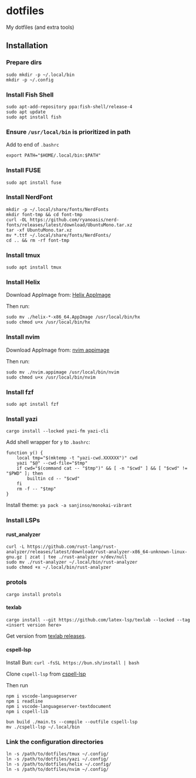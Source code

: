 # dotfiles
My dotfiles (and extra tools)

## Installation

### Prepare dirs
```
sudo mkdir -p ~/.local/bin
mkdir -p ~/.config
```

### Install Fish Shell
```
sudo apt-add-repository ppa:fish-shell/release-4
sudo apt update
sudo apt install fish
```

### Ensure `/usr/local/bin` is prioritized in path
Add to end of `.bashrc`
```
export PATH="$HOME/.local/bin:$PATH"
```

### Install FUSE
`sudo apt install fuse`

### Install NerdFont
```
mkdir -p ~/.local/share/fonts/NerdFonts
mkdir font-tmp && cd font-tmp
curl -OL https://github.com/ryanoasis/nerd-fonts/releases/latest/download/UbuntuMono.tar.xz
tar -xf UbuntuMono.tar.xz
mv *.ttf ~/.local/share/fonts/NerdFonts/
cd .. && rm -rf font-tmp
```

### Install tmux
`sudo apt install tmux`

### Install Helix
Download AppImage from:
[Helix AppImage](https://github.com/helix-editor/helix/releases/latest/)

Then run:
```
sudo mv ./helix-*-x86_64.AppImage /usr/local/bin/hx
sudo chmod u+x /usr/local/bin/hx
```

### Install nvim
Download AppImage from:
[nvim appimage](https://github.com/neovim/neovim/releases/latest/download/nvim.appimage)

Then run:
```
sudo mv ./nvim.appimage /usr/local/bin/nvim
sudo chmod u+x /usr/local/bin/nvim
```

### Install fzf
`sudo apt install fzf`

### Install yazi
`cargo install --locked yazi-fm yazi-cli`

Add shell wrapper for `y` to `.bashrc`:
```
function y() {
	local tmp="$(mktemp -t "yazi-cwd.XXXXXX")" cwd
	yazi "$@" --cwd-file="$tmp"
	if cwd="$(command cat -- "$tmp")" && [ -n "$cwd" ] && [ "$cwd" != "$PWD" ]; then
		builtin cd -- "$cwd"
	fi
	rm -f -- "$tmp"
}
```

Install theme:
`ya pack -a sanjinso/monokai-vibrant`

### Install LSPs

#### rust_analyzer
```
curl -L https://github.com/rust-lang/rust-analyzer/releases/latest/download/rust-analyzer-x86_64-unknown-linux-gnu.gz | zcat | tee ./rust-analyzer >/dev/null
sudo mv ./rust-analyzer ~/.local/bin/rust-analyzer
sudo chmod +x ~/.local/bin/rust-analyzer
```

### protols
```
cargo install protols
```

#### texlab
```
cargo install --git https://github.com/latex-lsp/texlab --locked --tag <insert version here>
```

Get version from [texlab releases](https://github.com/latex-lsp/texlab/releases).

#### cspell-lsp
Install Bun:
`curl -fsSL https://bun.sh/install | bash`

Clone `cspell-lsp` from
[cspell-lsp](https://github.com/vlabo/cspell-lsp)

Then run
```
npm i vscode-languageserver
npm i readline
npm i vscode-languageserver-textdocument
npm i cspell-lib

bun build ./main.ts --compile --outfile cspell-lsp
mv ./cspell-lsp ~/.local/bin
```

### Link the configuration directories
```
ln -s /path/to/dotfiles/tmux ~/.config/
ln -s /path/to/dotfiles/yazi ~/.config/
ln -s /path/to/dotfiles/helix ~/.config/
ln -s /path/to/dotfiles/nvim ~/.config/
```
